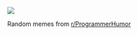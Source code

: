 ![](https://preview.redd.it/soook3b7hzaf1.png?width=640&crop=smart&auto=webp&s=38aa1c5886d7d5632c5)

 Random memes from [r/ProgrammerHumor](https://www.reddit.com/r/ProgrammerHumor/)
